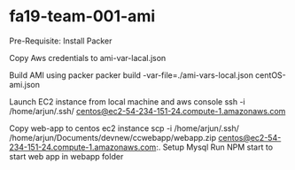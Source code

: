 # fa19-team-001-ami
Pre-Requisite:
Install Packer

Copy Aws credentials to ami-var-lacal.json

Build AMI using packer
packer build -var-file=./ami-vars-local.json centOS-ami.json

Launch EC2 instance from local machine and aws console 
ssh -i /home/arjun/.ssh/ centos@ec2-54-234-151-24.compute-1.amazonaws.com

Copy web-app to centos ec2 instance
scp -i /home/arjun/.ssh/ /home/arjun/Documents/devnew/ccwebapp/webapp.zip centos@ec2-54-234-151-24.compute-1.amazonaws.com:.
Setup Mysql
Run NPM start to start web app in webapp folder
